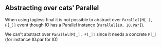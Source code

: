 ## Abstracting over cats' Parallel


When using tagless final it is not possible to abstract over `Parallel[M[_], F[_]]` event though IO has a Parallel instance (`Parallel[IO, IO.Par]`).

We can't abstract over `Parallel[M[_], F[_]]` since it needs a concrete `F[_]` (for instance IO.par for IO)